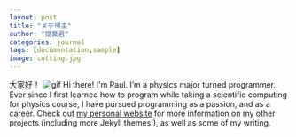 ```yaml
---
layout: post
title: "关于博主"
author: "提莫君"
categories: journal
tags: [documentation,sample]
image: cutting.jpg
---
```

大家好！
![gif](https://cdn.jsdelivr.net/gh/saltteemo/pic@master/300MIUM-196.gif)
Hi there! I'm Paul. I’m a physics major turned programmer. Ever since I first learned how to program while taking a scientific computing for physics course, I have pursued programming as a passion, and as a career. Check out [my personal website](https://www.lenpaul.com/) for more information on my other projects (including more Jekyll themes!), as well as some of my writing.
